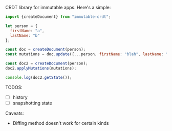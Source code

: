 CRDT library for immutable apps. Here's a simple:

```javascript
import {createDocument} from "immutable-crdt";

let person = {
  firstName: "a",
  lastName: "b"
};

const doc = createDocument(person);
const mutations = doc.update({...person, firstName: "blah", lastName: "blah"});

const doc2 = createDocument(person);
doc2.applyMutations(mutations);

console.log(doc2.getState());
```


TODOS:

- [ ] history
- [ ] snapshotting state

Caveats:

- Diffing method doesn't work for certain kinds 